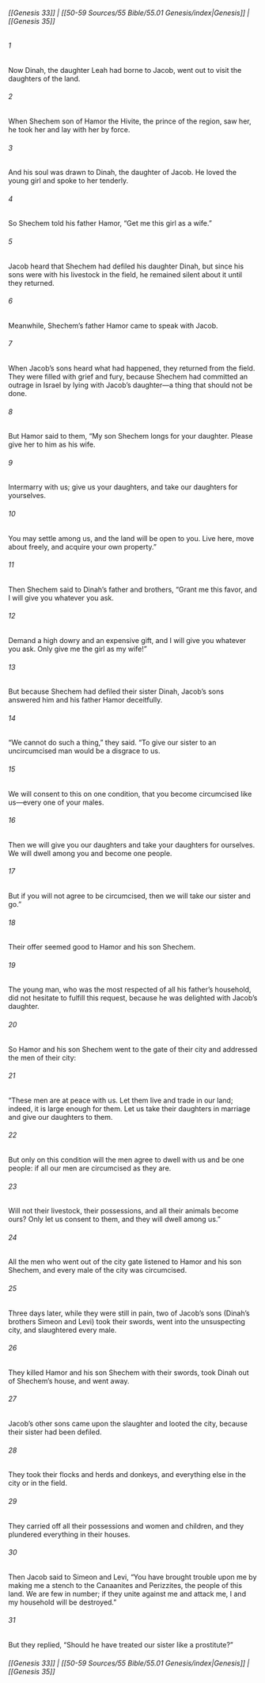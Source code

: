 
###### [[Genesis 33]] | [[50-59 Sources/55 Bible/55.01 Genesis/index|Genesis]] | [[Genesis 35]]

###### 1
Now Dinah, the daughter Leah had borne to Jacob, went out to visit the daughters of the land.
###### 2
When Shechem son of Hamor the Hivite, the prince of the region, saw her, he took her and lay with her by force.
###### 3
And his soul was drawn to Dinah, the daughter of Jacob. He loved the young girl and spoke to her tenderly.
###### 4
So Shechem told his father Hamor, “Get me this girl as a wife.”
###### 5
Jacob heard that Shechem had defiled his daughter Dinah, but since his sons were with his livestock in the field, he remained silent about it until they returned.
###### 6
Meanwhile, Shechem’s father Hamor came to speak with Jacob.
###### 7
When Jacob’s sons heard what had happened, they returned from the field. They were filled with grief and fury, because Shechem had committed an outrage in Israel by lying with Jacob’s daughter—a thing that should not be done.
###### 8
But Hamor said to them, “My son Shechem longs for your daughter. Please give her to him as his wife.
###### 9
Intermarry with us; give us your daughters, and take our daughters for yourselves.
###### 10
You may settle among us, and the land will be open to you. Live here, move about freely, and acquire your own property.”
###### 11
Then Shechem said to Dinah’s father and brothers, “Grant me this favor, and I will give you whatever you ask.
###### 12
Demand a high dowry and an expensive gift, and I will give you whatever you ask. Only give me the girl as my wife!”
###### 13
But because Shechem had defiled their sister Dinah, Jacob’s sons answered him and his father Hamor deceitfully.
###### 14
“We cannot do such a thing,” they said. “To give our sister to an uncircumcised man would be a disgrace to us.
###### 15
We will consent to this on one condition, that you become circumcised like us—every one of your males.
###### 16
Then we will give you our daughters and take your daughters for ourselves. We will dwell among you and become one people.
###### 17
But if you will not agree to be circumcised, then we will take our sister and go.”
###### 18
Their offer seemed good to Hamor and his son Shechem.
###### 19
The young man, who was the most respected of all his father’s household, did not hesitate to fulfill this request, because he was delighted with Jacob’s daughter.
###### 20
So Hamor and his son Shechem went to the gate of their city and addressed the men of their city:
###### 21
“These men are at peace with us. Let them live and trade in our land; indeed, it is large enough for them. Let us take their daughters in marriage and give our daughters to them.
###### 22
But only on this condition will the men agree to dwell with us and be one people: if all our men are circumcised as they are.
###### 23
Will not their livestock, their possessions, and all their animals become ours? Only let us consent to them, and they will dwell among us.”
###### 24
All the men who went out of the city gate listened to Hamor and his son Shechem, and every male of the city was circumcised.
###### 25
Three days later, while they were still in pain, two of Jacob’s sons (Dinah’s brothers Simeon and Levi) took their swords, went into the unsuspecting city, and slaughtered every male.
###### 26
They killed Hamor and his son Shechem with their swords, took Dinah out of Shechem’s house, and went away.
###### 27
Jacob’s other sons came upon the slaughter and looted the city, because their sister had been defiled.
###### 28
They took their flocks and herds and donkeys, and everything else in the city or in the field.
###### 29
They carried off all their possessions and women and children, and they plundered everything in their houses.
###### 30
Then Jacob said to Simeon and Levi, “You have brought trouble upon me by making me a stench to the Canaanites and Perizzites, the people of this land. We are few in number; if they unite against me and attack me, I and my household will be destroyed.”
###### 31
But they replied, “Should he have treated our sister like a prostitute?”

###### [[Genesis 33]] | [[50-59 Sources/55 Bible/55.01 Genesis/index|Genesis]] | [[Genesis 35]]
